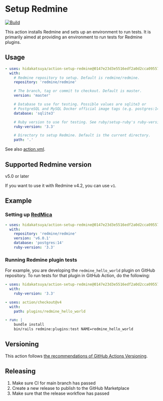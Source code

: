 # Setup Redmine

[![Build](https://github.com/hidakatsuya/action-setup-redmine/actions/workflows/build.yml/badge.svg?branch=main)](https://github.com/hidakatsuya/action-setup-redmine/actions/workflows/build.yml)

This action installs Redmine and sets up an environment to run tests. It is primarily aimed at providing an environment to run tests for Redmine plugins.

## Usage

```yaml
- uses: hidakatsuya/action-setup-redmine@0147e23d3e5516edf2a0d2cca095570283ca81b4 # v2.0.0
  with:
    # Redmine repository to setup. Default is redmine/redmine.
    repository: 'redmine/redmine'

    # The branch, tag or commit to checkout. Default is master.
    version: 'master'

    # Database to use for testing. Possible values are sqlite3 or
    # PostgreSQL and MySQL Docker official image tags (e.g. postgres:14, mysql:8.1.0). Default is sqlite3
    database: 'sqlite3'

    # Ruby version to use for testing. See ruby/setup-ruby's ruby-version input for available versions.
    ruby-version: '3.3'

    # Directory to setup Redmine. Default is the current directory.
    path: '.'
```

See also [action.yml](./action.yml).

## Supported Redmine version

v5.0 or later

If you want to use it with Redmine v4.2, you can use `v1`.

## Example

### Setting up [RedMica](https://github.com/redmica/redmica)

```yaml
- uses: hidakatsuya/action-setup-redmine@0147e23d3e5516edf2a0d2cca095570283ca81b4 # v2.0.0
  with:
    repository: 'redmine/redmine'
    version: 'v6.0.1'
    database: 'postgres:14'
    ruby-version: '3.3'
```

### Running Redmine plugin tests

For example, you are developing the `redmine_hello_world` plugin on GitHub repository. To run tests for that plugin in GitHub Action, do the following:

```yaml
- uses: hidakatsuya/action-setup-redmine@0147e23d3e5516edf2a0d2cca095570283ca81b4 # v2.0.0
  with:
    ruby-version: '3.3'

- uses: action/checkout@v4
  with:
    path: plugins/redmine_hello_world

- run: |
    bundle install
    bin/rails redmine:plugins:test NAME=redmine_hello_world
```

## Versioning

This action follows [the recommendations of GitHub Actions Versioning](https://github.com/actions/toolkit/blob/master/docs/action-versioning.md).

## Releasing

1. Make sure CI for main branch has passed
2. Create a new release to publish to the GitHub Marketplace
3. Make sure that the release workflow has passed
